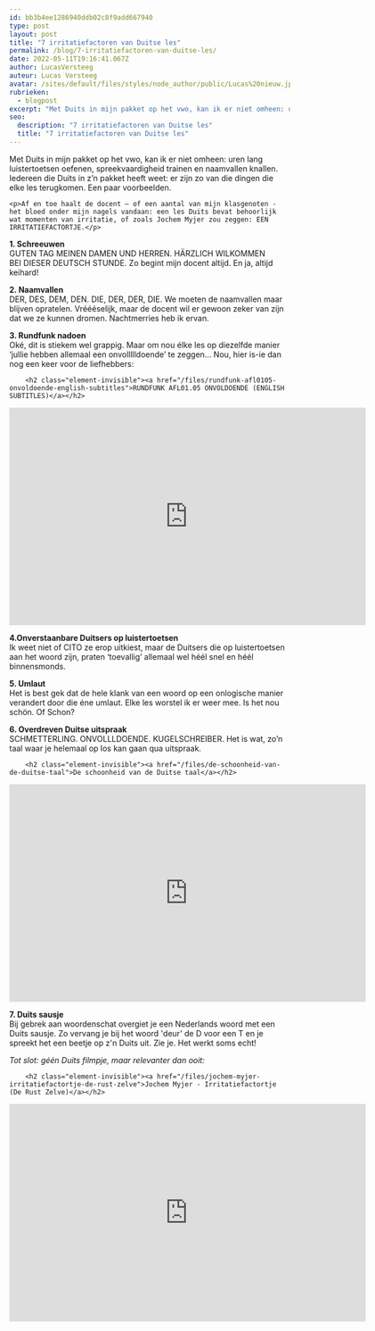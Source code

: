 ```yaml
---
id: bb3b4ee1286940ddb02c8f9add667940
type: post
layout: post
title: "7 irritatiefactoren van Duitse les"
permalink: /blog/7-irritatiefactoren-van-duitse-les/
date: 2022-05-11T19:16:41.067Z
author: LucasVersteeg
auteur: Lucas Versteeg
avatar: /sites/default/files/styles/node_author/public/Lucas%20nieuw.jpg?itok=DGwwYKYg
rubrieken:
  - blogpost
excerpt: "Met Duits in mijn pakket op het vwo, kan ik er niet omheen: uren lang luistertoetsen oefenen, spreekvaardigheid trainen en naamvallen knallen. Iedereen die Duits in z’n pakket heeft weet: er zijn zo van die dingen die elke les terugkomen. Een paar voorbeelden.  "
seo:
  description: "7 irritatiefactoren van Duitse les"
  title: "7 irritatiefactoren van Duitse les"
---
```

Met Duits in mijn pakket op het vwo, kan ik er niet omheen: uren lang luistertoetsen oefenen, spreekvaardigheid trainen en naamvallen knallen. Iedereen die Duits in z’n pakket heeft weet: er zijn zo van die dingen die elke les terugkomen. Een paar voorbeelden.  

    <p>Af en toe haalt de docent – of een aantal van mijn klasgenoten - het bloed onder mijn nagels vandaan: een les Duits bevat behoorlijk wat momenten van irritatie, of zoals Jochem Myjer zou zeggen: EEN IRRITATIEFACTORTJE.</p>
<p><strong>1. Schreeuwen</strong><br>GUTEN TAG MEINEN DAMEN UND HERREN. HÄRZLICH WILKOMMEN BEI DIESER DEUTSCH STUNDE. Zo begint mijn docent altijd. En ja, altijd keihard!</p>
<p><strong>2. Naamvallen</strong><br>DER, DES, DEM, DEN. DIE, DER, DER, DIE. We moeten de naamvallen maar blijven opratelen. Vréééselijk, maar de docent wil er gewoon zeker van zijn dat we ze kunnen dromen. Nachtmerries heb ik ervan.</p>
<p><strong>3. Rundfunk nadoen</strong><br>Oké, dit is stiekem wel grappig. Maar om nou élke les op diezelfde manier ‘jullie hebben allemaal een onvollllldoende’ te zeggen... Nou, hier is-ie dan nog een keer voor de liefhebbers:</p>
<p><div class="media media-element-container media-default"><div id="file-532481" class="file file-video file-video-youtube">

        <h2 class="element-invisible"><a href="/files/rundfunk-afl0105-onvoldoende-english-subtitles">RUNDFUNK AFL01.05 ONVOLDOENDE (ENGLISH SUBTITLES)</a></h2>
    
  
  <div class="content">
    <div class="media-youtube-video media-element file-default media-youtube-1">
  <iframe class="media-youtube-player" width="640" height="390" title="RUNDFUNK AFL01.05 ONVOLDOENDE (ENGLISH SUBTITLES)" src="https://www.youtube.com/embed/a14Y2V5zJlY?wmode=opaque&controls=" name="RUNDFUNK AFL01.05 ONVOLDOENDE (ENGLISH SUBTITLES)" frameborder="0" allowfullscreen="">Video van RUNDFUNK AFL01.05 ONVOLDOENDE (ENGLISH SUBTITLES)</iframe>
</div>
  </div>

  
</div>
</div>
<p><strong>4.</strong><strong>Onverstaanbare Duitsers op luistertoetsen</strong><br>Ik weet niet of CITO ze erop uitkiest, maar de Duitsers die op luistertoetsen aan het woord zijn, praten ‘toevallig’ allemaal wel héél snel en héél binnensmonds.</p>
<p><strong>5. Umlaut</strong><br>Het is best gek dat de hele klank van een woord op een onlogische manier verandert door die éne umlaut. Elke les worstel ik er weer mee. Is het nou schön. Of Schon?</p>
<p><strong>6. Overdreven Duitse uitspraak</strong><br>SCHMETTERLING. ONVOLLLDOENDE. KUGELSCHREIBER. Het is wat, zo’n taal waar je helemaal op los kan gaan qua uitspraak.</p>
<p><div class="media media-element-container media-default"><div id="file-534708" class="file file-video file-video-youtube">

        <h2 class="element-invisible"><a href="/files/de-schoonheid-van-de-duitse-taal">De schoonheid van de Duitse taal</a></h2>
    
  
  <div class="content">
    <div class="media-youtube-video media-element file-default media-youtube-2">
  <iframe class="media-youtube-player" width="640" height="390" title="De schoonheid van de Duitse taal" src="https://www.youtube.com/embed/ihdJjn5cZ18?wmode=opaque&controls=" name="De schoonheid van de Duitse taal" frameborder="0" allowfullscreen="">Video van De schoonheid van de Duitse taal</iframe>
</div>
  </div>

  
</div>
</div>
<p><strong>7. Duits sausje</strong><br>Bij gebrek aan woordenschat overgiet je een Nederlands woord met een Duits sausje. Zo vervang je bij het woord 'deur' de D voor een T en je spreekt het een beetje op z'n Duits uit. Zie je. Het werkt soms echt!</p>
<p><em>Tot slot: géén Duits filmpje, maar relevanter dan ooit:</em></p>
<p><div class="media media-element-container media-default"><div id="file-534709" class="file file-video file-video-youtube">

        <h2 class="element-invisible"><a href="/files/jochem-myjer-irritatiefactortje-de-rust-zelve">Jochem Myjer - Irritatiefactortje (De Rust Zelve)</a></h2>
    
  
  <div class="content">
    <div class="media-youtube-video media-element file-default media-youtube-3">
  <iframe class="media-youtube-player" width="640" height="390" title="Jochem Myjer - Irritatiefactortje (De Rust Zelve)" src="https://www.youtube.com/embed/sD7ESlyKAyE?wmode=opaque&controls=" name="Jochem Myjer - Irritatiefactortje (De Rust Zelve)" frameborder="0" allowfullscreen="">Video van Jochem Myjer - Irritatiefactortje (De Rust Zelve)</iframe>
</div>
  </div>

  
</div>
</div>  
